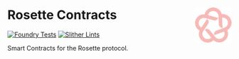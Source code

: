 # Rosette Contracts <a href="#"><img align="right" src=".github/assets/blossom-labs.svg" height="80px" /></a>

[![Foundry Tests](https://github.com/BlossomLabs/rosette-contracts/actions/workflows/ci.yml/badge.svg)](https://github.com/BlossomLabs/rosette-contracts/actions/workflows/ci.yml)
[![Slither Lints](https://github.com/BlossomLabs/rosette-contracts/actions/workflows/lint.yml/badge.svg)](https://github.com/BlossomLabs/rosette-contracts/actions/workflows/lint.yml)

Smart Contracts for the Rosette protocol.
